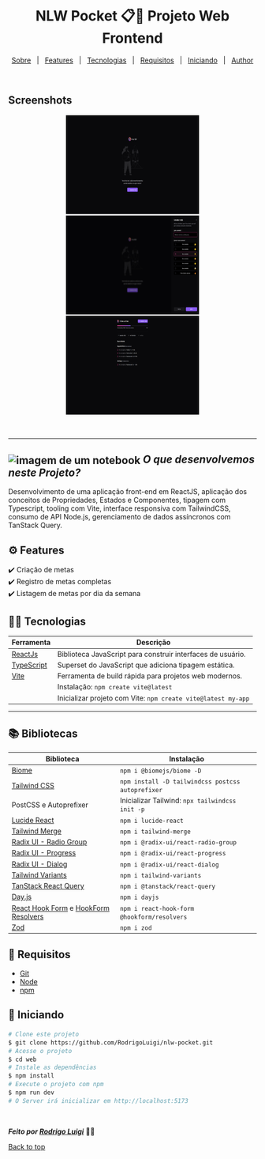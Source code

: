 # <h1 id="top" align="center">NLW Pocket 📋📆 Projeto Web Frontend </h1>

<p align="center">
  <a href="#sobre">Sobre</a> &#xa0; | &#xa0; 
  <a href="#-features">Features</a> &#xa0; | &#xa0;
  <a href="#-tecnologias">Tecnologias</a> &#xa0; | &#xa0;
  <a href="#-requisitos">Requisitos</a> &#xa0; | &#xa0;
  <a href="#checkered_flag-iniciando">Iniciando</a> &#xa0; | &#xa0;
  <a href="https://github.com/RodrigoLuigi" target="_blank">Author</a>
</p>

<br>

## Screenshots

<div align="center">
  <img src="./public/nlw-pocket-1.png" width="270px" height="200px">
  <img src="./public/nlw-pocket-2.png" width="270px" height="200px">
  <img src="./public/nlw-pocket-3.png" width="270px" height="200px">
</div>

<br><hr>

## <img id="sobre" src="https://imgur.com/VhTBbHg.png" alt="imagem de um notebook" align="center" width="30px"> _**O que desenvolvemos neste Projeto?**_

Desenvolvimento de uma aplicação front-end em ReactJS, aplicação dos conceitos de Propriedades, Estados e Componentes, tipagem com Typescript, tooling com Vite, interface responsiva com TailwindCSS, consumo de API Node.js, gerenciamento de dados assíncronos com TanStack Query.

## ⚙️ Features ##

:heavy_check_mark: Criação de metas\
:heavy_check_mark: Registro de metas completas\
:heavy_check_mark: Listagem de metas por dia da semana

## 👨‍💻 Tecnologias

| Ferramenta      | Descrição                                                                               |
| --------------- | --------------------------------------------------------------------------------------- |
| [ReactJs](https://react.dev/) | Biblioteca JavaScript para construir interfaces de usuário.                |
| [TypeScript](https://www.typescriptlang.org/) | Superset do JavaScript que adiciona tipagem estática.         |
| [Vite](https://vitejs.dev/)   | Ferramenta de build rápida para projetos web modernos.                     |
|                               | Instalação: `npm create vite@latest`                                       |
|                               | Inicializar projeto com Vite: `npm create vite@latest my-app`              |

---

## 📚 Bibliotecas

| Biblioteca      | Instalação                                                                              |
| --------------- | --------------------------------------------------------------------------------------- |
| [Biome](https://biomejs.dev/)                  | `npm i @biomejs/biome -D`                                       |
| [Tailwind CSS](https://tailwindcss.com/)       | `npm install -D tailwindcss postcss autoprefixer`               |
| PostCSS e Autoprefixer                         | Inicializar Tailwind: `npx tailwindcss init -p`                 |
| [Lucide React](https://www.npmjs.com/package/lucide-react) | `npm i lucide-react`                                         |
| [Tailwind Merge](https://www.npmjs.com/package/tailwind-merge) | `npm i tailwind-merge`                                   |
| [Radix UI - Radio Group](https://www.npmjs.com/package/@radix-ui/react-radio-group) | `npm i @radix-ui/react-radio-group` |
| [Radix UI - Progress](https://www.npmjs.com/package/@radix-ui/react-progress) | `npm i @radix-ui/react-progress` |
| [Radix UI - Dialog](https://www.npmjs.com/package/@radix-ui/react-dialog) | `npm i @radix-ui/react-dialog`   |
| [Tailwind Variants](https://www.npmjs.com/package/tailwind-variants) | `npm i tailwind-variants`             |
| [TanStack React Query](https://tanstack.com/query/latest) | `npm i @tanstack/react-query`                             |
| [Day.js](https://day.js.org/)                 | `npm i dayjs`                                                   |
| [React Hook Form](https://react-hook-form.com/) e [HookForm Resolvers](https://www.npmjs.com/package/@hookform/resolvers) | `npm i react-hook-form @hookform/resolvers` |
| [Zod](https://www.npmjs.com/package/zod)      | `npm i zod`                                                     |


## 📝 Requisitos ##

- [Git](https://git-scm.com) 
- [Node](https://nodejs.org/en/)
- [npm](https://www.npmjs.com/)

## :checkered_flag: Iniciando ##

```bash
# Clone este projeto
$ git clone https://github.com/RodrigoLuigi/nlw-pocket.git
# Acesse o projeto
$ cd web
# Instale as dependências
$ npm install
# Execute o projeto com npm
$ npm run dev
# O Server irá inicializar em http://localhost:5173
```


&#xa0;

_**Feito por <a href="https://github.com/RodrigoLuigi" target="_blank">Rodrigo Luigi</a>**_  👨‍🚀

<a href="#top">Back to top</a>


